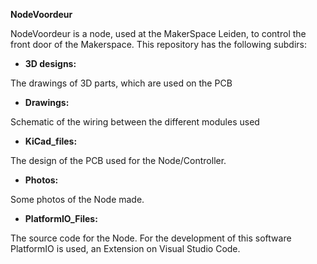 **NodeVoordeur**

NodeVoordeur is a node, used at the MakerSpace Leiden, to control the front door of the Makerspace. This repository has the following subdirs:

- **3D designs:**

The drawings of 3D parts, which are used on the PCB

- **Drawings:**

Schematic of the wiring between the different modules used

- **KiCad\_files:**

The design of the PCB used for the Node/Controller.

- **Photos:**

Some photos of the Node made.

- **PlatformIO\_Files:**

The source code for the Node. For the development of this software PlatformIO is used, an Extension on Visual Studio Code.

